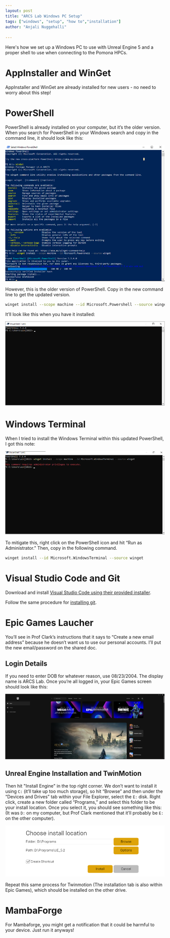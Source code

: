 ```yaml
---
layout: post
title: "ARCS Lab Windows PC Setup"
tags: ["windows", "setup", "how to","installation"]
author: "Anjali Nuggehalli"

---
```


Here's how we set up a Windows PC to use with Unreal Engine 5 and a proper shell to use when connecting to the Pomona HPCs.

# AppInstaller and WinGet

AppInstaller and WinGet are already installed for new users - no need to worry about this step!

# PowerShell

PowerShell is already installed on your computer, but it’s the older version. When you search for PowerShell in your Windows search and copy in the command line, it should look like this:

![Older version of Powershell](/assets/2023-05-24-windows-setup/powershellOLD.png)

However, this is the older version of PowerShell. Copy in the new command line to get the updated version.

~~~bash
winget install --scope machine --id Microsoft.Powershell --source winget
~~~

It’ll look like this when you have it installed:


![Newer version of PowerShell](/assets/2023-05-24-windows-setup/powershellNEW.png)

# Windows Terminal

When I tried to install the Windows Terminal within this updated PowerShell, I got this note:


![Error Message in installing Windows Terminal](/assets/2023-05-24-windows-setup/errormessage.png)

To mitigate this, right click on the PowerShell icon and hit “Run as Administrator.” Then, copy in the following command.

~~~bash
winget install --id Microsoft.WindowsTerminal --source winget
~~~

# Visual Studio Code and Git

Download and install [Visual Studio Code using their provided installer](https://code.visualstudio.com/download).

Follow the same procedure for [installing git](https://gitforwindows.org/).

# Epic Games Laucher

You’ll see in Prof Clark’s instructions that it says to “Create a new email address” because he doesn’t want us to use our personal accounts. I’ll put the new email/password on the shared doc.
## Login Details

If you need to enter DOB for whatever reason, use 08/23/2004. The display name is ARCS Lab. Once you’re all logged in, your Epic Games screen should look like this:


![Epic Games Launcher](/assets/2023-05-24-windows-setup/epicgames.png)

## Unreal Engine Installation and TwinMotion

Then hit "Install Engine" in the top right corner. We don’t want to install it using `C:` (it’ll take up too much storage), so hit “Browse” and then under the “Devices and Drives” tab within your File Explorer, select the `E:` disk. Right click, create a new folder called “Programs,” and select this folder to be your install location. Once you select it, you should see something like this: (It was `D:` on my computer, but Prof Clark mentioned that it’ll probably be `E:` on the other computer).


![Installing Unreal Engine](/assets/2023-05-24-windows-setup/unrealengine.png)

Repeat this same process for Twinmotion (The installation tab is also within Epic Games), which should be installed on the other drive. 

# MambaForge

For Mambaforge, you might get a notification that it could be harmful to your device. Just run it anyways!


